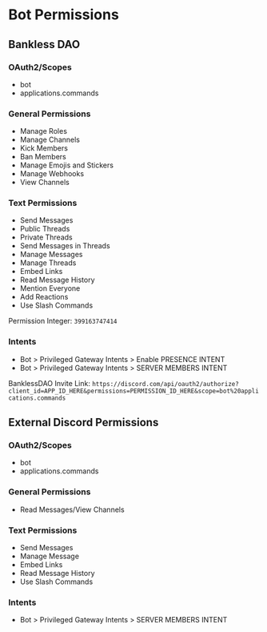 # Bot Permissions

## Bankless DAO

### OAuth2/Scopes
- bot
- applications.commands

### General Permissions
- Manage Roles
- Manage Channels
- Kick Members
- Ban Members
- Manage Emojis and Stickers
- Manage Webhooks
- View Channels

### Text Permissions
- Send Messages
- Public Threads
- Private Threads
- Send Messages in Threads
- Manage Messages
- Manage Threads
- Embed Links
- Read Message History
- Mention Everyone
- Add Reactions
- Use Slash Commands

Permission Integer: `399163747414`

### Intents
- Bot > Privileged Gateway Intents > Enable PRESENCE INTENT
- Bot > Privileged Gateway Intents > SERVER MEMBERS INTENT

BanklessDAO Invite Link: `https://discord.com/api/oauth2/authorize?client_id=APP_ID_HERE&permissions=PERMISSION_ID_HERE&scope=bot%20applications.commands`

## External Discord Permissions

### OAuth2/Scopes
- bot
- applications.commands

### General Permissions
- Read Messages/View Channels

### Text Permissions
- Send Messages
- Manage Message
- Embed Links
- Read Message History
- Use Slash Commands

### Intents
- Bot > Privileged Gateway Intents > SERVER MEMBERS INTENT